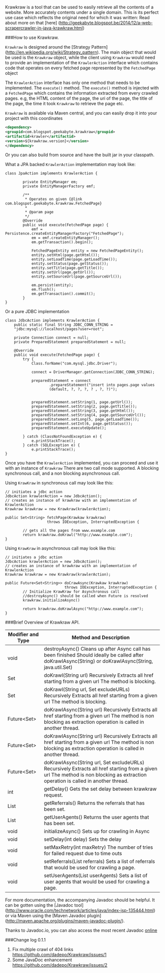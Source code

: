 Krawkraw is a tool that can be used to easily retrieve all the contents of a website. More accurately contents under a 
single domain. This is its perfect use case which reflects the original need for which it was written: Read about more
on that [here] (http://geekabyte.blogspot.be/2014/12/a-web-scrapercrawler-in-java-krawkraw.html)

###How to use Krawkraw.

`Krawkraw` is designed around the [Strategy Pattern] (http://en.wikipedia.org/wiki/Strategy_pattern). The main object that
would be used is the `Krawkraw` object, while the client using `Krawkraw` would need to provide an implementation of the
`KrawlerAction` interface which contains code that operates on every fetched page represented by the `FetchedPage` object

The `KrawlerAction` interface has only one method that needs to be implemented. The `execute()` method. The `execute()`
method is injected with a `FetchedPage` which contains the information extracted from every crawled pages. e.g, the HTML
content of the page, the uri of the page, the title of the page, the time it took `Krawkraw` to retrieve the page etc.

`Krawkraw` is available via Maven central, and you can easily drop it into your project with this coordinates

```xml
<dependency>
<groupid>com.blogspot.geekabyte.krawkraw</groupid>
<artifactid>krawler</artifactid>
<version>${krawkraw.version}</version>
</dependency>
```

Or you can also build from source and have the built jar in your classpath.

What a JPA backed `KrawlerAction` implementation may look like:

```
class JpaAction implements KrawlerAction {

        private EntityManager em;
        private EntityManagerFactory emf;

        /**
         * Operates on given {@link com.blogspot.geekabyte.krawkraw.FetchedPage}
         *
         * @param page
         */
        @Override
        public void execute(FetchedPage page) {
            emf = Persistence.createEntityManagerFactory("FetchedPage");
            em = emf.createEntityManager();
            em.getTransaction().begin();

            FetchedPageEntity entity = new FetchedPageEntity();
            entity.setHtml(page.getHtml());
            entity.setLoadTime(page.getLoadTime());
            entity.setStatus(page.getStatus());
            entity.setTitle(page.getTitle());
            entity.setUrl(page.getUrl());
            entity.setSourceUrl(page.getSourceUrl());

            em.persist(entity);
            em.flush();
            em.getTransaction().commit();
        }
}
```

Or a pure JDBC implementation

```
class JdbcAction implements KrawlerAction {
    public static final String JDBC_CONN_STRING = 
    "jdbc:mysql://localhost/pages?user=root";
    
    private Connection connect = null;
    private PreparedStatement preparedStatement = null;
    
    @Override
    public void execute(FetchedPage page) {
        try {
            Class.forName("com.mysql.jdbc.Driver");

            connect = DriverManager.getConnection(JDBC_CONN_STRING);

            preparedStatement = connect
                    .prepareStatement("insert into pages.page values 
                    (default, ?, ?, ?, ? , ?, ?)");


            preparedStatement.setString(1, page.getUrl());
            preparedStatement.setString(2, page.getTitle());
            preparedStatement.setString(3, page.getHtml());
            preparedStatement.setString(4, page.getSourceUrl());
            preparedStatement.setLong(5, page.getLoadTime());
            preparedStatement.setInt(6, page.getStatus());
            preparedStatement.executeUpdate();

        } catch (ClassNotFoundException e) {
            e.printStackTrace();
        } catch (SQLException e) {
            e.printStackTrace();
}
```

Once you have the `KrawlerAction` implemented, you can proceed and use it with an instance of `Krawkraw` There are two
call mode supported. A blocking synchronous call, and a non blocking asynchronous call.

Using `KrawKraw` in synchronous call may look like this:
 
```
// initiates a jdbc action
JdbcAction krawlerAction = new JdbcAction();
// creates an instance of krawkraw with an implementation of KrawlerAction
Krawkraw krawkraw = new Krawkraw(krawlerAction);
        
public Set<String> fetchPage(Krawkaw krawkraw) 
				   throws IOException, InterruptedException {
                
        // gets all the pages from www.example.com
        return krawkraw.doKrawl("http://www.example.com");
}
```

Using `KrawKraw` in asynchronous call may look like this:
 
```
// initiates a jdbc action
JdbcAction krawlerAction = new JdbcAction();
// creates an instance of krawkraw with an implementation of KrawlerAction
Krawkraw krawkraw = new Krawkraw(krawlerAction);

public Future<Set<String>> doCrawAsync(Krawkaw krawkraw) 
                           throws IOException, InterruptedException {
        // Initialize KrawKraw for Asynchronous call
        //destroyAsync() should be called when Future is resolved
        krawkraw.initializeAsync()
        
        return krawkraw.doKrawlAsync("http://www.example.com");
}
```
###Brief Overview of Krawkraw API.

| Modifier and Type  | Method and Description |
| ------------- | ------------- |
| void  | destroyAsync() Cleans up after Async call has been finished Should ideally be called after doKrawlAsync(String) or doKrawlAsync(String, java.util.Set)  |
| Set<String>  | doKrawl(String url) Recursively Extracts all href starting from a given url The method is blocking. |
| Set<String>  | doKrawl(String url, Set<String> excludeURLs) Recursively Extracts all href starting from a given url The method is blocking. |
| Future<Set<String>>  | doKrawlAsync(String url) Recursively Extracts all href starting from a given url The method is non blocking as extraction operation is called in another thread. |
| Future<Set<String>> | doKrawlAsync(String url) Recursively Extracts all href starting from a given url The method is non blocking as extraction operation is called in another thread. |
| Future<Set<String>> | doKrawlAsync(String url, Set<String> excludeURLs) Recursively Extracts all href starting from a given url The method is non blocking as extraction operation is called in another thread. |
| int | getDelay() Gets the set delay between krawkraw request. |
| List<String> | getReferrals() Returns the referrals that has been set. |
| List<String> | getUserAgents() Returns the user agents that has been set. |
| void | initializeAsync() Sets up for crawling in Async |
| void | setDelay(int delay) Sets the delay |
| void | setMaxRetry(int maxRetry) The number of tries for failed request due to time outs |
| void | setReferrals(List<String> referrals) Sets a list of referrals that would be used for crawling a page. |
| void | setUserAgents(List<String> userAgents) Sets a list of user agents that would be used for crawling a page. |

For more documentation, the accompanying Javadoc should be helpful. It can be gotten using the
[Javadoc tool] (http://www.oracle.com/technetwork/articles/java/index-jsp-135444.html) or via Maven using the
[Maven Javadoc plugin] (http://maven.apache.org/plugins/maven-javadoc-plugin/).

Thanks to Javadoc.io, you can also access the most recent Javadoc [online](http://www.javadoc.io/doc/com.blogspot.geekabyte.krawkraw/krawler/)

###Change log
0.1.1

1. Fix multiple crawl of 404 links https://github.com/dadepo/Krawkraw/issues/1
2. Some JavaDoc enhancement https://github.com/dadepo/Krawkraw/issues/2